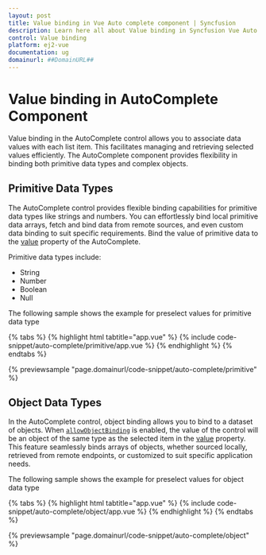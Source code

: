```yaml
---
layout: post
title: Value binding in Vue Auto complete component | Syncfusion
description: Learn here all about Value binding in Syncfusion Vue Auto complete component of Syncfusion Essential JS 2 and more.
control: Value binding 
platform: ej2-vue
documentation: ug
domainurl: ##DomainURL##
---
```


# Value binding in AutoComplete Component

Value binding in the AutoComplete control allows you to associate data values with each list item. This facilitates managing and retrieving selected values efficiently. The AutoComplete component provides flexibility in binding both primitive data types and complex objects.

## Primitive Data Types

The AutoComplete control provides flexible binding capabilities for primitive data types like strings and numbers. You can effortlessly bind local primitive data arrays, fetch and bind data from remote sources, and even custom data binding to suit specific requirements. Bind the value of primitive data to the [value](../api/auto-complete/#value) property of the AutoComplete.

Primitive data types include:

* String
* Number
* Boolean
* Null

The following sample shows the example for preselect values for primitive data type

{% tabs %}
{% highlight html tabtitle="app.vue" %}
{% include code-snippet/auto-complete/primitive/app.vue %}
{% endhighlight %}
{% endtabs %}
        
{% previewsample "page.domainurl/code-snippet/auto-complete/primitive" %}

## Object Data Types

In the AutoComplete control, object binding allows you to bind to a dataset of objects. When [`allowObjectBinding`](../api/auto-complete/#allowobjectbinding) is enabled, the value of the control will be an object of the same type as the selected item in the [value](../api/auto-complete/#value) property. This feature seamlessly binds arrays of objects, whether sourced locally, retrieved from remote endpoints, or customized to suit specific application needs.

The following sample shows the example for preselect values for object data type

{% tabs %}
{% highlight html tabtitle="app.vue" %}
{% include code-snippet/auto-complete/object/app.vue %}
{% endhighlight %}
{% endtabs %}
        
{% previewsample "page.domainurl/code-snippet/auto-complete/object" %}
